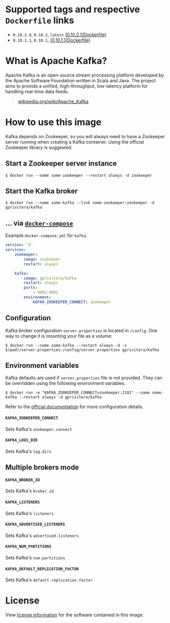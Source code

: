 # Supported tags and respective `Dockerfile` links

* `0.10.2.0`, `0.10.2`, `latest` [(0.10.2.1/Dockerfile)](https://github.com/gprivitera/kafka-docker/blob/master/0.10.2.0/Dockerfile)
* `0.10.1.1`, `0.10.1`, [(0.10.1.1/Dockerfile)](https://github.com/gprivitera/kafka-docker/blob/master/0.10.1.1/Dockerfile)

# What is Apache Kafka?

Apache Kafka is an open-source stream processing platform developed by the Apache Software Foundation written in Scala and Java. The project aims to provide a unified, high-throughput, low-latency platform for handling real-time data feeds.

> [wikipedia.org/wiki/Apache_Kafka](https://en.wikipedia.org/wiki/Apache_Kafka)

# How to use this image

Kafka depends on Zookeeper, so you will always need to have a Zookeeper server running when creating a Kafka container.
Using the official Zookeeper library is suggested.

## Start a Zookeeper server instance

	$ docker run --name some-zookeeper --restart always -d zookeeper

## Start the Kafka broker

	$ docker run --name some-kafka --link some-zookeeper:zookeeper -d gprivitera/kafka

## ... via [`docker-compose`](https://github.com/docker/compose)

Example `docker-compose.yml` for `kafka`:

```yaml
version: '2'
services:
    zookeeper:
        image: zookeeper
        restart: always

    kafka:
        image: gprivitera/kafka
        restart: always
        ports:
            - 9092:9092
        environment:
            KAFKA_ZOOKEEPER_CONNECT: zookeeper

```

## Configuration

Kafka broker configuration `server.properties` is located in `/config`. One way to change it is mounting your file as a volume:

	$ docker run --name some-kafka --restart always -d -v $(pwd)/server.properties:/config/server.properties gprivitera/kafka

## Environment variables

Kafka defaults are used if `server.properties` file is not provided. They can be overridden using the following environment variables.

    $ docker run -e "KAFKA_ZOOKEEPER_CONNECT=zookeeper:2181" --name some-kafka --restart always -d gprivitera/kafka

Refer to the [official documentation](https://kafka.apache.org/documentation/) for more configuration details.

#### `KAFKA_ZOOKEEPER_CONNECT`

Sets Kafka's `zookeeper.connect`

#### `KAFKA_LOGS_DIR`

Sets Kafka's `log.dirs`

## Multiple brokers mode

#### `KAFKA_BROKER_ID`

Sets Kafka's `broker.id`

#### `KAFKA_LISTENERS`

Sets Kafka's `listeners`

#### `KAFKA_ADVERTISED_LISTENERS`

Sets Kafka's `advertised.listeners`

#### `KAFKA_NUM_PARTITIONS`

Sets Kafka's `num.partitions`

#### `KAFKA_DEFAULT_REPLICATION_FACTOR`

Sets Kafka's `default.replication.factor`

# License

View [license information](https://github.com/apache/kafka/blob/0.10.1.1/LICENSE) for the software contained in this image.